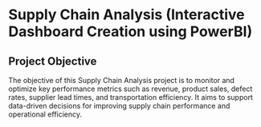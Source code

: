 # Supply Chain Analysis (Interactive Dashboard Creation using PowerBI)
## Project Objective
The objective of this Supply Chain Analysis project is to monitor and optimize key performance metrics such as revenue, product sales, defect rates, supplier lead times, and transportation efficiency. It aims to support data-driven decisions for improving supply chain performance and operational efficiency.
